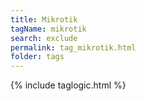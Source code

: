 ```yaml
---
title: Mikrotik
tagName: mikrotik
search: exclude
permalink: tag_mikrotik.html
folder: tags
---
```

{% include taglogic.html %}